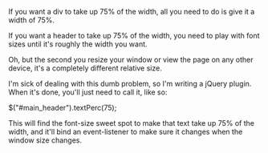 If you want a div to take up 75% of the width, all you need to do is give it a width of 75%.

If you want a header to take up 75% of the width, you need to play with font sizes until it's roughly the width you want.

Oh, but the second you resize your window or view the page on any other device, it's a completely different relative size.

I'm sick of dealing with this dumb problem, so I'm writing a jQuery plugin. When it's done, you'll just need to call it, like so:

$("#main_header").textPerc(75);

This will find the font-size sweet spot to make that text take up 75% of the width, and it'll bind an event-listener to make sure it changes when the window size changes.